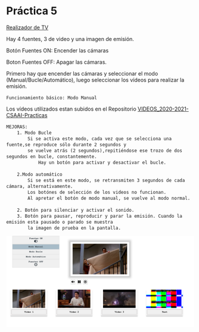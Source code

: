 # Práctica 5

[Realizador de TV](https://nirtika.github.io/2020-2021-CSAAI-Practicas/P5/)

Hay 4 fuentes, 3 de video y una imagen de emisión.

Botón Fuentes ON: Encender las cámaras

Boton Fuentes OFF: Apagar las cámaras.

Primero hay que encender las cámaras y seleccionar el modo (Manual/Bucle/Automático), luego seleccionar los vídeos para realizar la emisión.

    Funcionamiento básico: Modo Manual

Los vídeos utilizados estan subidos en el Repositorio [ VIDEOS_2020-2021-CSAAI-Practicas ](https://github.com/nirtika/VIDEOS_2020-2021-CSAAI-Practicas)

    MEJORAS: 
        1. Modo Bucle
            Si se activa este modo, cada vez que se selecciona una fuente,se reproduce sólo durante 2 segundos y
            se vuelve atrás (2 segundos),repitiéndose ese trozo de dos segundos en bucle, constantemente.
                Hay un botón para activar y desactivar el bucle.

        2.Modo automático
            Si se está en este modo, se retransmiten 3 segundos de cada cámara, alternativamente.
            Los botónes de selección de los videos no funcionan.
            Al apretar el botón de modo manual, se vuelve al modo normal.

        2. Botón para silenciar y activar el sonido.
        3. Botón para pausar, reproducir y parar la emisión. Cuando la emisión esta pausado o parado se muestra
            la imagen de prueba en la pantalla.


![](img/Realizador_de_TV.png)
